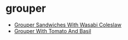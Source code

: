 # grouper

 * [Grouper Sandwiches With Wasabi Coleslaw](index/g/grouper-sandwiches-with-wasabi-coleslaw-109073.json)
 * [Grouper With Tomato And Basil](index/g/grouper-with-tomato-and-basil-106744.json)
